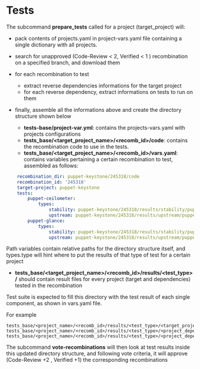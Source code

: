 Tests
=====

The subcommand **prepare_tests** called for a project (target_project) will:

- pack contents of projects.yaml in project-vars.yaml file containing a single
  dictionary with all projects.
- search for unapproved (Code-Review < 2, Verified < 1 ) recombination on a
  specified branch, and download them
- for each recombination to test
    + extract reverse dependencies informations for the target project
    + for each reverse dependency, extract informations on tests to run on them
- finally, assemble all the informations above and create the directory
  structure shown below

    * **tests-base/project-var.yml**: contains the projects-vars.yaml with
      projects configurations
    * **tests_base/\<target_project_name\>/\<recomb_id\>/code**: contains the
      recombination code to use in the tests.
    * **tests_base/\<target_project_name\>/\<recomb_id\>/vars.yaml**: contains
      variables pertaining a certain recombination to test, assembled as
      follows:


```yaml
    recombination_dir: puppet-keystone/245318/code
    recombination_id: '245318'
    target-project: puppet-keystone
    tests:
        puppet-ceilometer:
            types:
                stability: puppet-keystone/245318/results/stability/puppet-ceilometer_results.xml
                upstream: puppet-keystone/245318/results/upstream/puppet-ceilometer_results.xml
        puppet-glance:
            types:
                stability: puppet-keystone/245318/results/stability/puppet-glance_results.xml
                upstream: puppet-keystone/245318/results/upstream/puppet-glance_results.xml
```

Path variables contain relative paths for the directory structure itself, and
types.type will hint where to put the results of that type of test for a certain
project

* **tests_base/\<target_project_name\>/\<recomb_id\>/results/\<test_type\>/**
  should contain result files for every project (target and dependencies) tested
  in the recombination

Test suite is expected to fill this directory with the test result of each
single component, as shown in vars.yaml file.

For example

    tests_base/<project_name>/<recomb_id>/results/<test_type>/<target_project_name>.xml
    tests_base/<project_name>/<recomb_id>/results/<test_type>/<project_dependency1_name>.xml
    tests_base/<project_name>/<recomb_id>/results/<test_type>/<project_dependency2_name>.xml


The subcommand **vote-recombinations** will then look at test results inside
this updated directory structure, and following vote criteria, it will approve
(Code-Review +2 , Verified +1) the corresponding recombinations
